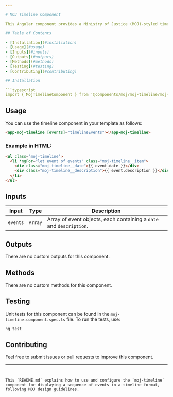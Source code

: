 ```yaml
---

# MOJ Timeline Component

This Angular component provides a Ministry of Justice (MOJ)-styled timeline, typically used to display a chronological sequence of events.

## Table of Contents

- [Installation](#installation)
- [Usage](#usage)
- [Inputs](#inputs)
- [Outputs](#outputs)
- [Methods](#methods)
- [Testing](#testing)
- [Contributing](#contributing)

## Installation

```typescript
import { MojTimelineComponent } from '@components/moj/moj-timeline/moj-timeline.component';
```

## Usage

You can use the timeline component in your template as follows:

```html
<app-moj-timeline [events]="timelineEvents"></app-moj-timeline>
```

### Example in HTML:

```html
<ul class="moj-timeline">
  <li *ngFor="let event of events" class="moj-timeline__item">
    <div class="moj-timeline__date">{{ event.date }}</div>
    <div class="moj-timeline__description">{{ event.description }}</div>
  </li>
</ul>
```

## Inputs

| Input    | Type    | Description                                                         |
| -------- | ------- | ------------------------------------------------------------------- |
| `events` | `Array` | Array of event objects, each containing a `date` and `description`. |

## Outputs

There are no custom outputs for this component.

## Methods

There are no custom methods for this component.

## Testing

Unit tests for this component can be found in the `moj-timeline.component.spec.ts` file. To run the tests, use:

```bash
ng test
```

## Contributing

Feel free to submit issues or pull requests to improve this component.

---
```


This `README.md` explains how to use and configure the `moj-timeline` component for displaying a sequence of events in a timeline format, following MOJ design guidelines.
